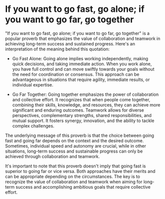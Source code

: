 # If you want to go fast, go alone; if you want to go far, go together

"If you want to go fast, go alone; if you want to go far, go together" is a popular proverb that emphasizes the value of collaboration and teamwork in achieving long-term success and sustained progress. Here's an interpretation of the meaning behind this quotation:

* Go Fast Alone: Going alone implies working independently, making quick decisions, and taking immediate action. When you work alone, you have full control and can move swiftly towards your goals without the need for coordination or consensus. This approach can be advantageous in situations that require agility, immediate results, or individual expertise.

* Go Far Together: Going together emphasizes the power of collaboration and collective effort. It recognizes that when people come together, combining their skills, knowledge, and resources, they can achieve more significant and enduring outcomes. Teamwork allows for diverse perspectives, complementary strengths, shared responsibilities, and mutual support. It fosters synergy, innovation, and the ability to tackle complex challenges.

The underlying message of this proverb is that the choice between going fast and going far depends on the context and the desired outcome. Sometimes, individual speed and autonomy are crucial, while in other situations, long-term success and sustainable progress can only be achieved through collaboration and teamwork.

It's important to note that this proverb doesn't imply that going fast is superior to going far or vice versa. Both approaches have their merits and can be appropriate depending on the circumstances. The key is to recognize the value of collaboration and teamwork when aiming for long-term success and accomplishing ambitious goals that require collective effort.
